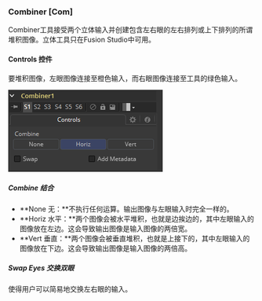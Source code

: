 ### Combiner [Com]

Combiner工具接受两个立体输入并创建包含左右眼的左右排列或上下排列的所谓堆积图像。立体工具只在Fusion Studio中可用。

#### Controls 控件

要堆积图像，左眼图像连接至橙色输入，而右眼图像连接至工具的绿色输入。

![Com_Controls](images/Com_Controls.png)

##### Combine 结合

- **None 无：**不执行任何运算。输出图像与左眼输入时完全一样的。
- **Horiz 水平：**两个图像会被水平堆积，也就是边挨边的，其中左眼输入的图像放在左边。这会导致输出图像是输入图像的两倍宽。
- **Vert 垂直：**两个图像会被垂直堆积，也就是上接下的，其中左眼输入的图像放在下边。这会导致输出图像是输入图像的两倍高。

##### Swap Eyes 交换双眼

使得用户可以简易地交换左右眼的输入。
